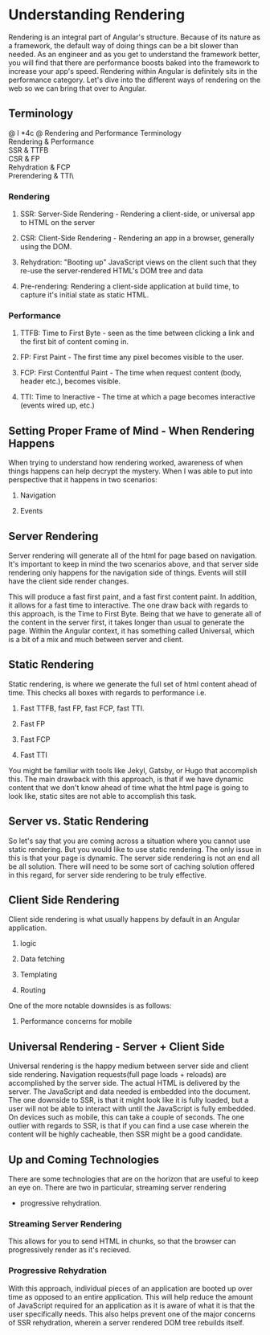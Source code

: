 Understanding Rendering
=======================

Rendering is an integral part of Angular's structure. Because of its
nature as a framework, the default way of doing things can be a bit
slower than needed. As an engineer and as you get to understand the
framework better, you will find that there are performance boosts baked
into the framework to increase your app's speed. Rendering within
Angular is definitely sits in the performance category. Let's dive into
the different ways of rendering on the web so we can bring that over to
Angular.

Terminology
-----------

@ l \*4c @ Rendering and Performance Terminology\
Rendering & Performance\
SSR & TTFB\
CSR & FP\
Rehydration & FCP\
Prerendering & TTI\

### Rendering

1.  SSR: Server-Side Rendering - Rendering a client-side, or universal
    app to HTML on the server

2.  CSR: Client-Side Rendering - Rendering an app in a browser,
    generally using the DOM.

3.  Rehydration: \"Booting up\" JavaScript views on the client such that
    they re-use the server-rendered HTML's DOM tree and data

4.  Pre-rendering: Rendering a client-side application at build time, to
    capture it's initial state as static HTML.

### Performance

1.  TTFB: Time to First Byte - seen as the time between clicking a link
    and the first bit of content coming in.

2.  FP: First Paint - The first time any pixel becomes visible to the
    user.

3.  FCP: First Contentful Paint - The time when request content (body,
    header etc.), becomes visible.

4.  TTI: Time to Ineractive - The time at which a page becomes
    interactive (events wired up, etc.)

 Setting Proper Frame of Mind - When Rendering Happens 
------------------------------------------------------

When trying to understand how rendering worked, awareness of when things
happens can help decrypt the mystery. When I was able to put into
perspective that it happens in two scenarios:

1.  Navigation

2.  Events

Server Rendering
----------------

Server rendering will generate all of the html for page based on
navigation. It's important to keep in mind the two scenarios above, and
that server side rendering only happens for the navigation side of
things. Events will still have the client side render changes.

This will produce a fast first paint, and a fast first content paint. In
addition, it allows for a fast time to interactive. The one draw back
with regards to this approach, is the Time to First Byte. Being that we
have to generate all of the content in the server first, it takes longer
than usual to generate the page. Within the Angular context, it has
something called Universal, which is a bit of a mix and much between
server and client.

Static Rendering
----------------

Static rendering, is where we generate the full set of html content
ahead of time. This checks all boxes with regards to performance i.e.

1.  Fast TTFB, fast FP, fast FCP, fast TTI.

2.  Fast FP

3.  Fast FCP

4.  Fast TTI

You might be familiar with tools like Jekyl, Gatsby, or Hugo that
accomplish this. The main drawback with this approach, is that if we
have dynamic content that we don't know ahead of time what the html page
is going to look like, static sites are not able to accomplish this
task.

Server vs. Static Rendering
---------------------------

So let's say that you are coming across a situation where you cannot use
static rendering. But you would like to use static rendering. The only
issue in this is that your page is dynamic. The server side rendering is
not an end all be all solution. There will need to be some sort of
caching solution offered in this regard, for server side rendering to be
truly effective.

 Client Side Rendering 
----------------------

Client side rendering is what usually happens by default in an Angular
application.

1.  logic

2.  Data fetching

3.  Templating

4.  Routing

One of the more notable downsides is as follows:

1.  Performance concerns for mobile

Universal Rendering - Server + Client Side
------------------------------------------

Universal rendering is the happy medium between server side and client
side rendering. Navigation requests(full page loads + reloads) are
accomplished by the server side. The actual HTML is delivered by the
server. The JavaScript and data needed is embedded into the document.
The one downside to SSR, is that it might look like it is fully loaded,
but a user will not be able to interact with until the JavaScript is
fully embedded. On devices such as mobile, this can take a couple of
seconds. The one outlier with regards to SSR, is that if you can find a
use case wherein the content will be highly cacheable, then SSR might be
a good candidate.

Up and Coming Technologies
--------------------------

There are some technologies that are on the horizon that are useful to
keep an eye on. There are two in particular, streaming server rendering
+ progressive rehydration.

### Streaming Server Rendering

This allows for you to send HTML in chunks, so that the browser can
progressively render as it's recieved.

### Progressive Rehydration

With this approach, individual pieces of an application are booted up
over time as opposed to an entire application. This will help reduce the
amount of JavaScript required for an application as it is aware of what
it is that the user specifically needs. This also helps prevent one of
the major concerns of SSR rehydration, wherein a server rendered DOM
tree rebuilds itself.
